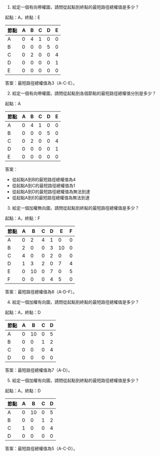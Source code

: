 

1. 給定一個有向帶權圖，請問從起點到終點的最短路徑總權值是多少？

起點：A，終點：E

|節點|A|B|C|D|E|
|---|---|---|---|---|---|
|A|0|4|1|0|0|
|B|0|0|0|5|0|
|C|0|2|0|0|4|
|D|0|0|0|0|1|
|E|0|0|0|0|0|

答案：最短路徑總權值為3（A-C-E）。

2. 給定一個有向帶權圖，請問從起點到各個節點的最短路徑總權值分別是多少？

起點：A

|節點|A|B|C|D|E|
|---|---|---|---|---|---|
|A|0|4|1|0|0|
|B|0|0|0|5|0|
|C|0|2|0|0|4|
|D|0|0|0|0|1|
|E|0|0|0|0|0|

答案：  
- 從起點A到B的最短路徑總權值為4  
- 從起點A到C的最短路徑總權值為1  
- 從起點A到D的最短路徑總權值為無法到達  
- 從起點A到E的最短路徑總權值為無法到達  

3. 給定一個加權無向圖，請問從起點到終點的最短路徑總權值是多少？

起點：A，終點：F

|節點|A|B|C|D|E|F|
|---|---|---|---|---|---|---|
|A|0|2|4|1|0|0|
|B|2|0|0|3|10|0|
|C|4|0|0|2|0|0|
|D|1|3|2|0|7|4|
|E|0|10|0|7|0|5|
|F|0|0|0|4|5|0|

答案：最短路徑總權值為8（A-D-F）。

4. 給定一個加權有向圖，請問從起點到終點的最短路徑總權值是多少？

起點：A，終點：D

|節點|A|B|C|D|
|---|---|---|---|---|
|A|0|10|0|5|
|B|0|0|1|2|
|C|0|0|0|4|
|D|0|0|0|0|

答案：最短路徑總權值為7（A-D）。

5. 給定一個加權有向圖，請問從起點到終點的最短路徑總權值是多少？

起點：A，終點：D

|節點|A|B|C|D|
|---|---|---|---|---|
|A|0|10|0|5|
|B|0|0|1|2|
|C|1|0|0|4|
|D|0|0|0|0|

答案：最短路徑總權值為5（A-C-D）。